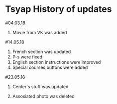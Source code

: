 # Tsyap History of updates
#04.03.18
1. Movie from VK was added

#14.05.18
1. French section was updated
2. P-s were fixed
3. English section instructions were improved
4. Special courses buttons were added

#23.05.18
1. Center's stuff was updated
<!-- 
<br><B>Артамонова Арина Игоревна</B> 
Специалист
artamonova@bsuir.by
ауд. 309-2  
тел. 293-22-61
-->

2. Assosiated photo was deleted
